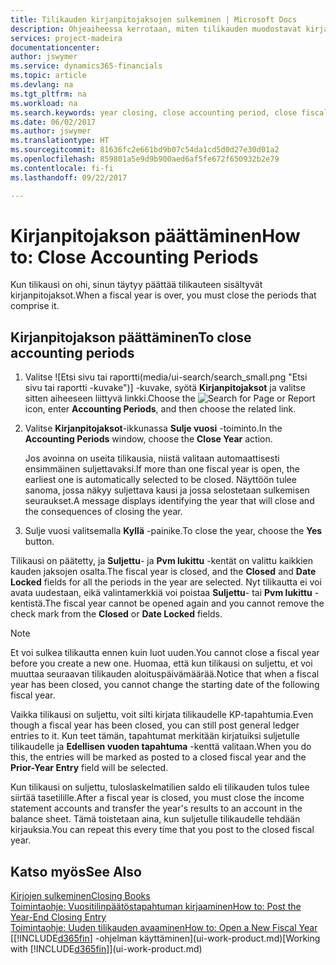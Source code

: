```yaml
---
title: Tilikauden kirjanpitojaksojen sulkeminen | Microsoft Docs
description: Ohjeaiheessa kerrotaan, miten tilikauden muodostavat kirjanpitojaksot suljetaan.
services: project-madeira
documentationcenter: 
author: jswymer
ms.service: dynamics365-financials
ms.topic: article
ms.devlang: na
ms.tgt_pltfrm: na
ms.workload: na
ms.search.keywords: year closing, close accounting period, close fiscal year, bank account detailed trial balance
ms.date: 06/02/2017
ms.author: jswymer
ms.translationtype: HT
ms.sourcegitcommit: 81636fc2e661bd9b07c54da1cd5d0d27e30d01a2
ms.openlocfilehash: 859801a5e9d9b900aed6af5fe672f650932b2e79
ms.contentlocale: fi-fi
ms.lasthandoff: 09/22/2017

---
```

# <a name="how-to-close-accounting-periods"></a><span data-ttu-id="0cd3a-103">Kirjanpitojakson päättäminen</span><span class="sxs-lookup"><span data-stu-id="0cd3a-103">How to: Close Accounting Periods</span></span>
<span data-ttu-id="0cd3a-104">Kun tilikausi on ohi, sinun täytyy päättää tilikauteen sisältyvät kirjanpitojaksot.</span><span class="sxs-lookup"><span data-stu-id="0cd3a-104">When a fiscal year is over, you must close the periods that comprise it.</span></span>

## <a name="to-close-accounting-periods"></a><span data-ttu-id="0cd3a-105">Kirjanpitojakson päättäminen</span><span class="sxs-lookup"><span data-stu-id="0cd3a-105">To close accounting periods</span></span>
1. <span data-ttu-id="0cd3a-106">Valitse ![Etsi sivu tai raportti(media/ui-search/search_small.png "Etsi sivu tai raportti -kuvake")] -kuvake, syötä **Kirjanpitojaksot** ja valitse sitten aiheeseen liittyvä linkki.</span><span class="sxs-lookup"><span data-stu-id="0cd3a-106">Choose the ![Search for Page or Report](media/ui-search/search_small.png "Search for Page or Report icon") icon, enter **Accounting Periods**, and then choose the related link.</span></span>
2. <span data-ttu-id="0cd3a-107">Valitse **Kirjanpitojaksot**-ikkunassa **Sulje vuosi** -toiminto.</span><span class="sxs-lookup"><span data-stu-id="0cd3a-107">In the **Accounting Periods** window, choose the **Close Year** action.</span></span>

    <span data-ttu-id="0cd3a-108">Jos avoinna on useita tilikausia, niistä valitaan automaattisesti ensimmäinen suljettavaksi.</span><span class="sxs-lookup"><span data-stu-id="0cd3a-108">If more than one fiscal year is open, the earliest one is automatically selected to be closed.</span></span> <span data-ttu-id="0cd3a-109">Näyttöön tulee sanoma, jossa näkyy suljettava kausi ja jossa selostetaan sulkemisen seuraukset.</span><span class="sxs-lookup"><span data-stu-id="0cd3a-109">A message displays identifying the year that will close and the consequences of closing the year.</span></span>
3. <span data-ttu-id="0cd3a-110">Sulje vuosi valitsemalla **Kyllä** -painike.</span><span class="sxs-lookup"><span data-stu-id="0cd3a-110">To close the year, choose the **Yes** button.</span></span>

<span data-ttu-id="0cd3a-111">Tilikausi on päätetty, ja **Suljettu**- ja **Pvm lukittu** -kentät on valittu kaikkien kauden jaksojen osalta.</span><span class="sxs-lookup"><span data-stu-id="0cd3a-111">The fiscal year is closed, and the **Closed** and **Date Locked** fields for all the periods in the year are selected.</span></span> <span data-ttu-id="0cd3a-112">Nyt tilikautta ei voi avata uudestaan, eikä valintamerkkiä voi poistaa **Suljettu**- tai **Pvm lukittu** -kentistä.</span><span class="sxs-lookup"><span data-stu-id="0cd3a-112">The fiscal year cannot be opened again and you cannot remove the check mark from the **Closed** or **Date Locked** fields.</span></span>

> [!NOTE]  
>   <span data-ttu-id="0cd3a-113">Et voi sulkea tilikautta ennen kuin luot uuden.</span><span class="sxs-lookup"><span data-stu-id="0cd3a-113">You cannot close a fiscal year before you create a new one.</span></span> <span data-ttu-id="0cd3a-114">Huomaa, että kun tilikausi on suljettu, et voi muuttaa seuraavan tilikauden aloituspäivämäärää.</span><span class="sxs-lookup"><span data-stu-id="0cd3a-114">Notice that when a fiscal year has been closed, you cannot change the starting date of the following fiscal year.</span></span>

<span data-ttu-id="0cd3a-115">Vaikka tilikausi on suljettu, voit silti kirjata tilikaudelle KP-tapahtumia.</span><span class="sxs-lookup"><span data-stu-id="0cd3a-115">Even though a fiscal year has been closed, you can still post general ledger entries to it.</span></span> <span data-ttu-id="0cd3a-116">Kun teet tämän, tapahtumat merkitään kirjatuiksi suljetulle tilikaudelle ja **Edellisen vuoden tapahtuma** -kenttä valitaan.</span><span class="sxs-lookup"><span data-stu-id="0cd3a-116">When you do this, the entries will be marked as posted to a closed fiscal year and the **Prior-Year Entry** field will be selected.</span></span>

<span data-ttu-id="0cd3a-117">Kun tilikausi on suljettu, tuloslaskelmatilien saldo eli tilikauden tulos tulee siirtää tasetilille.</span><span class="sxs-lookup"><span data-stu-id="0cd3a-117">After a fiscal year is closed, you must close the income statement accounts and transfer the year's results to an account in the balance sheet.</span></span> <span data-ttu-id="0cd3a-118">Tämä toistetaan aina, kun suljetulle tilikaudelle tehdään kirjauksia.</span><span class="sxs-lookup"><span data-stu-id="0cd3a-118">You can repeat this every time that you post to the closed fiscal year.</span></span>

## <a name="see-also"></a><span data-ttu-id="0cd3a-119">Katso myös</span><span class="sxs-lookup"><span data-stu-id="0cd3a-119">See Also</span></span>
[<span data-ttu-id="0cd3a-120">Kirjojen sulkeminen</span><span class="sxs-lookup"><span data-stu-id="0cd3a-120">Closing Books</span></span>](year-close-books.md)  
[<span data-ttu-id="0cd3a-121">Toimintaohje: Vuositilinpäätöstapahtuman kirjaaminen</span><span class="sxs-lookup"><span data-stu-id="0cd3a-121">How to: Post the Year-End Closing Entry</span></span>](year-how-post-year-end-close-entry.md)  
[<span data-ttu-id="0cd3a-122">Toimintaohje: Uuden tilikauden avaaminen</span><span class="sxs-lookup"><span data-stu-id="0cd3a-122">How to: Open a New Fiscal Year</span></span>](finance-how-open-new-fiscal-year.md)  
<span data-ttu-id="0cd3a-123">[[!INCLUDE[d365fin](includes/d365fin_md.md)] -ohjelman käyttäminen](ui-work-product.md)</span><span class="sxs-lookup"><span data-stu-id="0cd3a-123">[Working with [!INCLUDE[d365fin](includes/d365fin_md.md)]](ui-work-product.md)</span></span>

